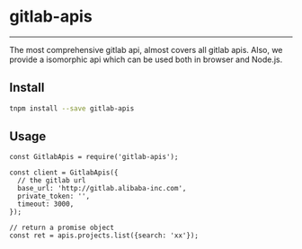 # gitlab-apis

---

The most comprehensive gitlab api, almost covers all gitlab apis. Also, we provide a isomorphic api which can be used both in browser and Node.js.

## Install

```bash
tnpm install --save gitlab-apis
```

## Usage

```
const GitlabApis = require('gitlab-apis');

const client = GitlabApis({
  // the gitlab url
  base_url: 'http://gitlab.alibaba-inc.com',
  private_token: '',
  timeout: 3000,
});

// return a promise object
const ret = apis.projects.list({search: 'xx'});
```
